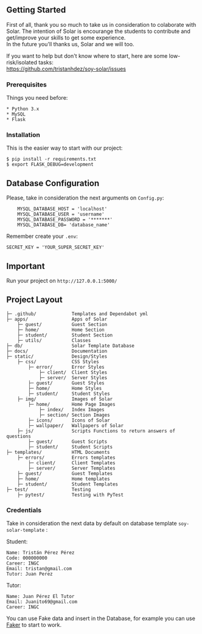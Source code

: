 ## Getting Started

First of all, thank you so much to take us in consideration to colaborate with Solar. The intention of Solar is encourange the students to contribute and get/improve your skills to get some experience. <br>
In the future you'll thanks us, Solar and we will too.

If you want to help but don't know where to start, here are some low-risk/isolated tasks:
<br>
https://github.com/tristanhdez/soy-solar/issues


### Prerequisites

Things you need before:
```
* Python 3.x
* MySQL
* Flask
```
### Installation

This is the easier way to start with our project:

```
$ pip install -r requirements.txt
$ export FLASK_DEBUG=development
```

## Database Configuration

Please, take in consideration the next arguments on `Config.py`:

```
    MYSQL_DATABASE_HOST = 'localhost'
    MYSQL_DATABASE_USER = 'username'
    MYSQL_DATABASE_PASSWORD = '*******'
    MYSQL_DATABASE_DB= 'database_name'
```

Remember create your `.env`:
```
SECRET_KEY = 'YOUR_SUPER_SECRET_KEY'
```

## Important

Run your project on `http://127.0.0.1:5000/`

## Project Layout


    ├─ .github/             Templates and Dependabot yml
    ├─ apps/                Apps of Solar
        ├─ guest/           Guest Section
        ├─ home/            Home Section
        ├─ student/         Student Section
        ├─ utils/           Classes
    ├─ db/                  Solar Template Database
    ├─ docs/                Documentation
    ├─ static/              Design/Styles
        ├─ css/             CSS Styles
            ├─ error/       Error Styles
                ├─ client/  Client Styles
                ├─ server/  Server Styles
            ├─ guest/       Guest Styles
            ├─ home/        Home Styles
            ├─ student/     Student Styles
        ├─ img/             Images of Solar
            ├─ home/        Home Page Images
                ├─ index/   Index Images
                ├─ section/ Section Images
            ├─ icons/       Icons of Solar
            ├─ wallpaper/   Wallpapers of Solar
        ├─ js/              Scripts Functions to return answers of questions
            ├─ guest/       Guest Scripts
            ├─ student/     Student Scripts
    ├─ templates/           HTML Documents
        ├─ errors/          Errors templates
            ├─ client/      Client Templates
            ├─ server/      Server Templates
        ├─ guest/           Guest Templates
        ├─ home/            Home templates
        ├─ student/         Student Templates
    ├─ test/                Testing
        ├─ pytest/          Testing with PyTest


### Credentials

Take in consideration the next data by default on database template `soy-solar-template` :

Student:

```
Name: Tristán Pérez Pérez
Code: 000000000
Career: INGC
Email: tristan@gmail.com
Tutor: Juan Perez
```

Tutor:

```
Name: Juan Pérez El Tutor
Email: Juanito69@gmail.com
Career: INGC
```

You can use Fake data and insert in the Database, for example you can use [Faker](https://github.com/joke2k/faker) to start to work.
